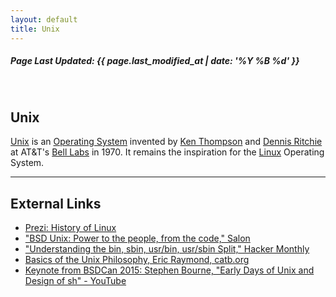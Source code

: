 ```yaml
---
layout: default
title: Unix
---
```

<h5>Page Last Updated: {{ page.last_modified_at | date: '%Y %B %d' }}</h5>
<br>

## Unix

[Unix](https://en.wikipedia.org/wiki/Unix) is an [Operating System](https://en.wikipedia.org/wiki/Operating_system) invented by [Ken Thompson](https://en.wikipedia.org/wiki/Ken_Thompson) and [Dennis Ritchie](https://en.wikipedia.org/wiki/Dennis_Ritchie) at AT&T's [Bell Labs](https://en.wikipedia.org/wiki/Bell_Labs) in 1970. It remains the inspiration for the [Linux](../Linux) Operating System.

------------------------------------------------------------------------

External Links
--------------

-   [Prezi: History of Linux](http://prezi.com/owlxtbwnxxzg/?utm_campaign=share&utm_medium=copy&rc=ex0share)
-   ["BSD Unix: Power to the people, from the code," Salon](http://www.salon.com/2000/05/16/chapter_2_part_one/)
-   ["Understanding the bin, sbin, usr/bin, usr/sbin Split," Hacker Monthly](http://landley.net/writing/hackermonthly-issue022-pg33.pdf)
-   [Basics of the Unix Philosophy, Eric Raymond, catb.org](http://www.catb.org/esr/writings/taoup/html/ch01s06.html)
-   [Keynote from BSDCan 2015: Stephen Bourne, "Early Days of Unix and Design of sh" - YouTube](https://www.youtube.com/watch?v=2kEJoWfobpA)